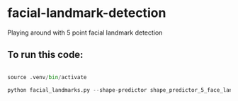 # facial-landmark-detection
Playing around with 5 point facial landmark detection

## To run this code:
```python

source .venv/bin/activate

python facial_landmarks.py --shape-predictor shape_predictor_5_face_landmarks.dat

```
